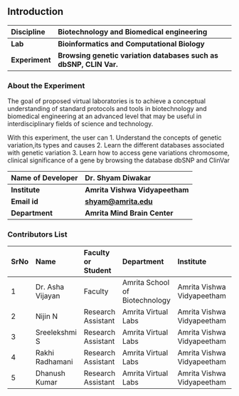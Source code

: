 ## Introduction


<b>Discipline | <b>Biotechnology and Biomedical engineering
:--|:--|
<b> Lab | <b> Bioinformatics and Computational Biology
<b> Experiment|     <b> Browsing genetic variation databases such as dbSNP, CLIN Var.

### About the Experiment 

The goal of proposed virtual laboratories is to achieve a conceptual understanding of standard protocols and tools in biotechnology and biomedical engineering at an advanced level that may be useful in interdisciplinary fields of science and technology.
  
With this experiment, the user can
    1. Understand the concepts of genetic variation,its types and causes 
    2. Learn the different databases associated with genetic variation
    3. Learn how to access gene variations chromosome, clinical significance of a gene by browsing the database dbSNP and ClinVar

<b>Name of Developer | <b> Dr. Shyam Diwakar 
:--|:--|
<b> Institute | <b>  Amrita Vishwa Vidyapeetham
<b> Email id|     <b> shyam@amrita.edu 
<b> Department |  <b> Amrita Mind Brain Center

### Contributors List

SrNo | Name | Faculty or Student | Department| Institute | Email id
:--|:--|:--|:--|:--|:--|
1 | Dr. Asha Vijayan | Faculty | Amrita School of Biotechnology | Amrita Vishwa Vidyapeetham | ashavijayan@am.amrita.edu
2 | Nijin N | Research Assistant | Amrita Virtual Labs | Amrita Vishwa Vidyapeetham | nijinn@am.amrita.edu
3 | Sreelekshmi S | Research Assistant | Amrita Virtual Labs | Amrita Vishwa Vidyapeetham | sreelekshmis@am.amrita.edu 
4 | Rakhi Radhamani | Research Assistant | Amrita Virtual Labs | Amrita Vishwa Vidyapeetham | rakhir@am.amrita.edu
5 | Dhanush Kumar | Research Assistant | Amrita Virtual Labs | Amrita Vishwa Vidyapeetham | dhanushkumar@am.amrita.edu
